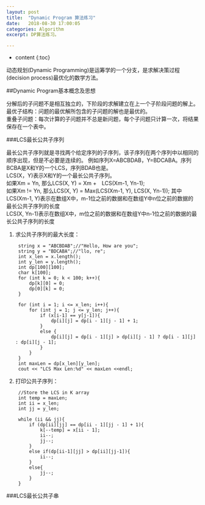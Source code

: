 ```yaml
---
layout: post
title:  "Dynamic Program 算法练习"
date:   2018-08-30 17:00:05
categories: Algorithm
excerpt: DP算法练习。

---
```


* content
{:toc}

动态规划(Dynamic Programming)是运筹学的一个分支，是求解决策过程(decision process)最优化的数学方法。


##Dynamic Program基本概念及思想


分解后的子问题不是相互独立的，下阶段的求解建立在上一个子阶段问题的解上。<br>
最优子结构：问题的最优解所包含的子问题的解也是最优的。<br>
重叠子问题：每次计算的子问题并不总是新问题，每个子问题只计算一次，将结果保存在一个表中。

###LCS最长公共子序列

最长公共子序列就是寻找两个给定序列的子序列，该子序列在两个序列中以相同的顺序出现，但是不必要是连续的。
例如序列X=ABCBDAB，Y=BDCABA。序列BCBA是X和Y的一个LCS，序列BDAB也是。<br>
LCS(X，Y)表示X和Y的一个最长公共子序列。<br>
如果Xm = Yn, 那么LCS(X, Y) = Xm +　LCS(Xm-1, Yn-1);<br>
如果Xm != Yn, 那么LCS(X, Y) = Max(LCS(Xm-1, Y), LCS(X, Yn-1)); 其中<br>
LCS(Xm-1, Y)表示在数组X中，m-1位之前的数据和在数组Y中n位之前的数据的最长公共子序列的长度<br>
LCS(X, Yn-1)表示在数组X中，m位之前的数据和在数组Y中n-1位之前的数据的最长公共子序列的长度<br>

1. 求公共子序列的最大长度：

		string x = "ABCBDAB";//"Hello, How are you";
		string y = "BDCABA";//"llo, re";
		int x_len = x.length();
		int y_len = y.length();
		int dp[100][100];
		char k[100];
		for (int k = 0; k < 100; k++){
			dp[k][0] = 0;
			dp[0][k] = 0;
		}
	
		for (int i = 1; i <= x_len; i++){
			for (int j = 1; j <= y_len; j++){
				if (x[i-1] == y[j-1]){
					dp[i][j] = dp[i - 1][j - 1] + 1;
				}
				else {
					dp[i][j] = dp[i - 1][j] > dp[i][j - 1] ? dp[i - 1][j] : dp[i][j - 1];
				}
			}
		}
		int maxLen = dp[x_len][y_len];
		cout << "LCS Max Len:%d" << maxLen <<endl;

2. 打印公共子序列：

		//Store the LCS in K array
		int temp = maxLen;
		int ii = x_len;
		int jj = y_len;
		
		while (ii && jj){
			if (dp[ii][jj] == dp[ii - 1][jj - 1] + 1){			
				k[--temp] = x[ii - 1];
				ii--;
				jj--;
			}
			else if(dp[ii-1][jj] > dp[ii][jj-1]){
				ii--;
			}
			else{
				jj--;
			}
		}


###LCS最长公共子串